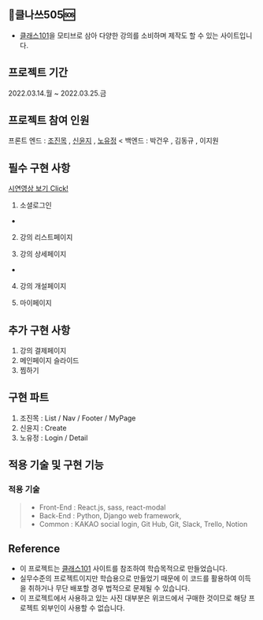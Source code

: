 ## 🚨클나쓰505🆘

- [클래스101](https://class101.net/)을 모티브로 삼아 다양한 강의를 소비하며 제작도 할 수 있는 사이트입니다.

## 프로젝트 기간

2022.03.14.월 ~ 2022.03.25.금

## 프로젝트 참여 인원

프론트 엔드 : [조진목](https://github.com/ChoJinmok) , [신윤지]() , [노유정](https://github.com/YOOKIKI)
<
백엔드 : 박건우 , 김동규 , 이지원

## 필수 구현 사항

[시연영상 보기 Click!](https://youtu.be/VYkbAKeaEy4)

1. 소셜로그인

-

2. 강의 리스트페이지


3. 강의 상세페이지

 -


4. 강의 개설페이지


5. 마이페이지

## 추가 구현 사항

1. 강의 결제페이지
2. 메인페이지 슬라이드
3. 찜하기

## 구현 파트

1. 조진목 : List / Nav / Footer / MyPage
2. 신윤지 : Create
3. 노유정 : Login / Detail


## 적용 기술 및 구현 기능

### 적용 기술

> - Front-End : React.js, sass, react-modal
> - Back-End : Python, Django web framework, 
> - Common : KAKAO social login, Git Hub, Git, Slack, Trello, Notion


## Reference

- 이 프로젝트는 [클래스101](https://class101.net/) 사이트를 참조하여 학습목적으로 만들었습니다.
- 실무수준의 프로젝트이지만 학습용으로 만들었기 때문에 이 코드를 활용하여 이득을 취하거나 무단 배포할 경우 법적으로 문제될 수 있습니다.
- 이 프로젝트에서 사용하고 있는 사진 대부분은 위코드에서 구매한 것이므로 해당 프로젝트 외부인이 사용할 수 없습니다.
